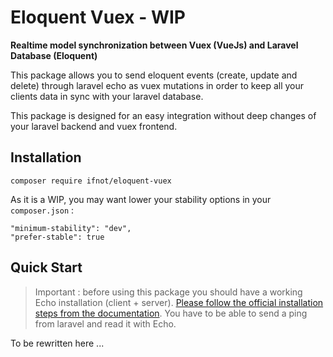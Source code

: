 # Eloquent Vuex - WIP

**Realtime model synchronization between Vuex (VueJs) and Laravel Database (Eloquent)**

This package allows you to send eloquent events (create, update and delete) through laravel echo as vuex mutations in order to keep all your clients data in sync with your laravel database.

This package is designed for an easy integration without deep changes of your laravel backend and vuex frontend.

## Installation

    composer require ifnot/eloquent-vuex

As it is a WIP, you may want lower your stability options in your `composer.json` :

    "minimum-stability": "dev",
    "prefer-stable": true

## Quick Start

> Important : before using this package you should have a working Echo installation (client + server). [Please follow the official installation steps from the documentation](https://laravel.com/docs/5.5/broadcasting). You have to be able to send a ping from laravel and read it with Echo.

To be rewritten here ...